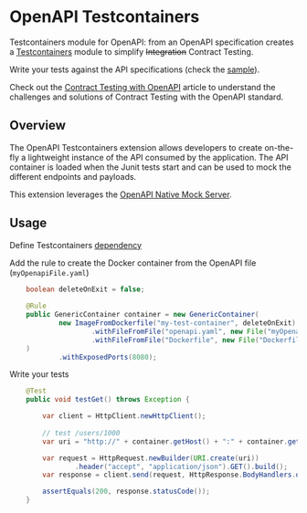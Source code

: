 # OpenAPI Testcontainers

Testcontainers module for OpenAPI: from an OpenAPI specification creates a [Testcontainers](https://www.testcontainers.org/) module to simplify ~~Integration~~ Contract Testing.

Write your tests against the API specifications (check the [sample](https://github.com/gcatanese/openapi-testcontainers-demo)).

Check out the [Contract Testing with OpenAPI](https://medium.com/geekculture/contract-testing-with-openapi-42267098ddc7) article
to understand the challenges and solutions of Contract Testing with the OpenAPI standard.

## Overview

The OpenAPI Testcontainers extension allows developers to create on-the-fly a lightweight instance of the API consumed by the application.
The API container is loaded when the Junit tests start and can be used to mock the different endpoints and payloads.

This extension leverages the [OpenAPI Native Mock Server](https://github.com/gcatanese/openapi-native-mock-server).

## Usage

Define Testcontainers [dependency](https://www.testcontainers.org/#prerequisites) 

Add the rule to create the Docker container from the OpenAPI file (`myOpenapiFile.yaml`)  
```java
    boolean deleteOnExit = false;
    
    @Rule
    public GenericContainer container = new GenericContainer(
            new ImageFromDockerfile("my-test-container", deleteOnExit)
                    .withFileFromFile("openapi.yaml", new File("myOpenapiFile.yaml"))
                    .withFileFromFile("Dockerfile", new File("Dockerfile"))
    )
            .withExposedPorts(8080);

```
Write your tests
```java
    @Test
    public void testGet() throws Exception {

        var client = HttpClient.newHttpClient();
        
        // test /users/1000
        var uri = "http://" + container.getHost() + ":" + container.getFirstMappedPort() + "/users/1000";

        var request = HttpRequest.newBuilder(URI.create(uri))
                .header("accept", "application/json").GET().build();
        var response = client.send(request, HttpResponse.BodyHandlers.ofString());

        assertEquals(200, response.statusCode());
    }

```

